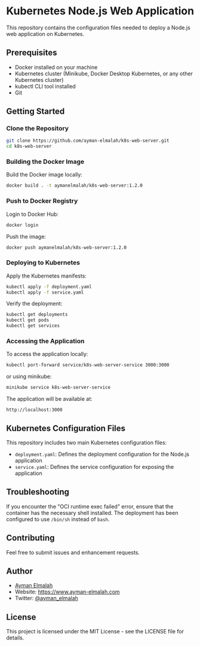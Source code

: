 # Kubernetes Node.js Web Application

This repository contains the configuration files needed to deploy a Node.js web application on Kubernetes.

## Prerequisites

- Docker installed on your machine
- Kubernetes cluster (Minikube, Docker Desktop Kubernetes, or any other Kubernetes cluster)
- kubectl CLI tool installed
- Git

## Getting Started

### Clone the Repository

```bash
git clone https://github.com/ayman-elmalah/k8s-web-server.git
cd k8s-web-server
```

### Building the Docker Image

Build the Docker image locally:
```bash
docker build . -t aymanelmalah/k8s-web-server:1.2.0
```

### Push to Docker Registry

Login to Docker Hub:
```bash
docker login
```

Push the image:
```bash
docker push aymanelmalah/k8s-web-server:1.2.0
```

### Deploying to Kubernetes

Apply the Kubernetes manifests:
```bash
kubectl apply -f deployment.yaml
kubectl apply -f service.yaml
```

Verify the deployment:
```bash
kubectl get deployments
kubectl get pods
kubectl get services
```

### Accessing the Application

To access the application locally:
```bash
kubectl port-forward service/k8s-web-server-service 3000:3000
```

or using minikube:
```bash
minikube service k8s-web-server-service
```

The application will be available at:
```
http://localhost:3000
```

## Kubernetes Configuration Files

This repository includes two main Kubernetes configuration files:

- `deployment.yaml`: Defines the deployment configuration for the Node.js application
- `service.yaml`: Defines the service configuration for exposing the application

## Troubleshooting

If you encounter the "OCI runtime exec failed" error, ensure that the container has the necessary shell installed. The deployment has been configured to use `/bin/sh` instead of `bash`.

## Contributing

Feel free to submit issues and enhancement requests.

## Author

- [Ayman Elmalah](https://github.com/ayman-elmalah)
- Website: https://www.ayman-elmalah.com
- Twitter: [@ayman_elmalah](https://twitter.com/ayman_elmalah)

## License

This project is licensed under the MIT License - see the LICENSE file for details.
